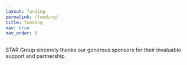 ```yaml
---
layout: funding
permalink: /funding/
title: funding
nav: true
nav_order: 5
---
```


STAR Group sincerely thanks our generous sponsors for their invaluable support and partnership.
